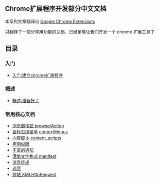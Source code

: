 ## Chrome扩展程序开发部分中文文档

本系列文章翻译自 [Google Chrome Extensions](https://developer.chrome.com/)

只翻译了一部分常用功能的文档，已经足够让我们开发一个 chrome 扩展工具了

## 目录
### 入门
* [入门:建立chrome扩展程序](getstarted.md)
	
### 概述
* [概述:准备好了](overview.md)

### 常用核心文档

* [浏览器按钮 browserAction](browserAction.md)
* [鼠标右键菜单 contextMenus](contextMenus.md)
* [内容脚本 content_scripts](content_scripts.md)
* [声明权限](declare_permission.md)
* [丰富的通知](desktop_notifications.md)
* [清单文件格式 manifest](manifest.md)
* [消息传递](messaging.md)
* [选项](options.md)
* [跨站 XMLHttpRequest](xhr.md)
